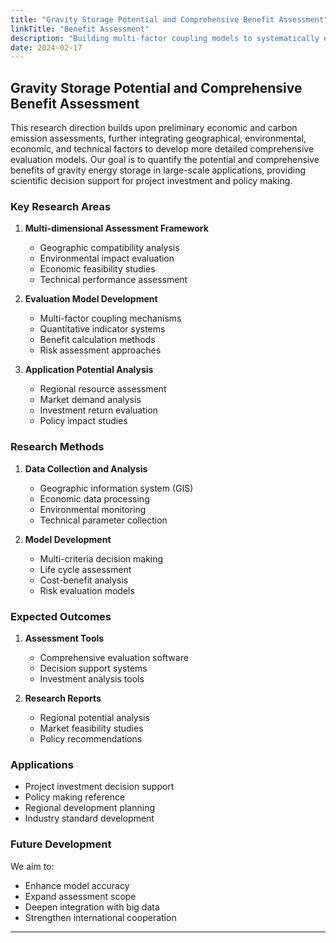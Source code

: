 ```yaml
---
title: "Gravity Storage Potential and Comprehensive Benefit Assessment"
linkTitle: "Benefit Assessment"
description: "Building multi-factor coupling models to systematically evaluate the economic and environmental benefits of gravity energy storage."
date: 2024-02-17
---
```


## Gravity Storage Potential and Comprehensive Benefit Assessment

This research direction builds upon preliminary economic and carbon emission assessments, further integrating geographical, environmental, economic, and technical factors to develop more detailed comprehensive evaluation models. Our goal is to quantify the potential and comprehensive benefits of gravity energy storage in large-scale applications, providing scientific decision support for project investment and policy making.

### Key Research Areas

1. **Multi-dimensional Assessment Framework**
   - Geographic compatibility analysis
   - Environmental impact evaluation
   - Economic feasibility studies
   - Technical performance assessment

2. **Evaluation Model Development**
   - Multi-factor coupling mechanisms
   - Quantitative indicator systems
   - Benefit calculation methods
   - Risk assessment approaches

3. **Application Potential Analysis**
   - Regional resource assessment
   - Market demand analysis
   - Investment return evaluation
   - Policy impact studies

### Research Methods

1. **Data Collection and Analysis**
   - Geographic information system (GIS)
   - Economic data processing
   - Environmental monitoring
   - Technical parameter collection

2. **Model Development**
   - Multi-criteria decision making
   - Life cycle assessment
   - Cost-benefit analysis
   - Risk evaluation models

### Expected Outcomes

1. **Assessment Tools**
   - Comprehensive evaluation software
   - Decision support systems
   - Investment analysis tools

2. **Research Reports**
   - Regional potential analysis
   - Market feasibility studies
   - Policy recommendations

### Applications

- Project investment decision support
- Policy making reference
- Regional development planning
- Industry standard development

### Future Development

We aim to:
- Enhance model accuracy
- Expand assessment scope
- Deepen integration with big data
- Strengthen international cooperation
---

